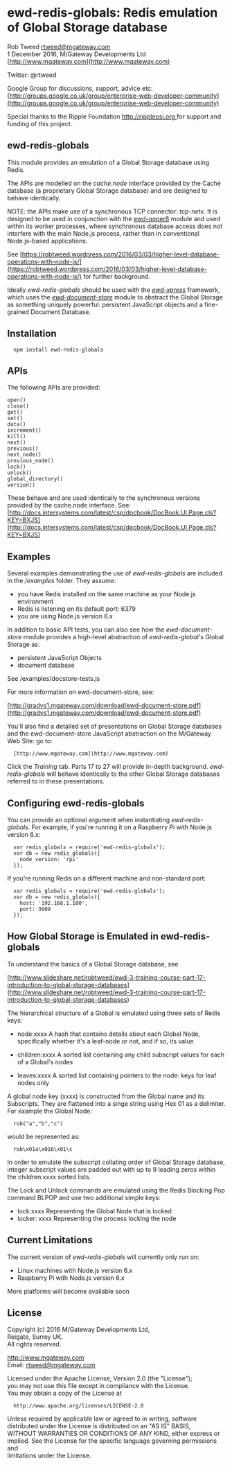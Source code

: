 # ewd-redis-globals: Redis emulation of Global Storage database
 
Rob Tweed <rtweed@mgateway.com>  
1 December 2016, M/Gateway Developments Ltd [http://www.mgateway.com](http://www.mgateway.com)  

Twitter: @rtweed

Google Group for discussions, support, advice etc: [http://groups.google.co.uk/group/enterprise-web-developer-community](http://groups.google.co.uk/group/enterprise-web-developer-community)

Special thanks to the Ripple Foundation [http://rippleosi.org  ](http://rippleosi.org) for
support and funding of this project.


## ewd-redis-globals

This module provides an emulation of a Global Storage database using Redis.

The APIs are modelled on the *cache.node* interface provided by the Cach&eacute; database (a
proprietary Global Storage database) and are designed to behave identically.

NOTE: the APIs make use of a synchronous TCP connector: *tcp-netx*.  It is
designed to be used in conjunction with the [ewd-qoper8](https://github.com/robtweed/ewd-qoper8) module and used within 
its worker processes, where synchronous database access does not interfere with 
the main Node.js process, rather than in conventional Node.js-based applications.

See [https://robtweed.wordpress.com/2016/03/03/higher-level-database-operations-with-node-js/](https://robtweed.wordpress.com/2016/03/03/higher-level-database-operations-with-node-js/) for
further background.

Ideally *ewd-redis-globals* should be used with the [*ewd-xpress*](https://github.com/robtweed/ewd-xpress) framework, 
which uses the [*ewd-document-store*](https://github.com/robtweed/ewd-document-store) module to abstract the 
Global Storage as something
uniquely powerful: persistent JavaScript objects and a fine-grained Document Database.

## Installation

      npm install ewd-redis-globals

## APIs

The following APIs are provided:

    open()
    close()
    get()
    set()
    data()
    increment()
    kill()
    next()
    previous()
    next_node()
    previous_node()
    lock()
    unlock()
    global_directory()
    version()

These behave and are used identically to the synchronous versions provided by the cache.node interface.  See:
[http://docs.intersystems.com/latest/csp/docbook/DocBook.UI.Page.cls?KEY=BXJS](http://docs.intersystems.com/latest/csp/docbook/DocBook.UI.Page.cls?KEY=BXJS)

## Examples

Several examples demonstrating the use of *ewd-redis-globals* are included in the
*/examples* folder.  They assume:

- you have Redis installed on the same machine as your Node.js environment
- Redis is listening on its default port: 6379
- you are using Node.js version 6.x

In addition to basic API tests, you can also see how the *ewd-document-store*
module provides a high-level abstraction of *ewd-redis-global's* Global Storage 
as:

- persistent JavaScript Objects
- document database

See /examples/docstore-tests.js

For more information on ewd-document-store, see:

[http://gradvs1.mgateway.com/download/ewd-document-store.pdf](http://gradvs1.mgateway.com/download/ewd-document-store.pdf)

You'll also find a detailed set of presentations on Global Storage databases and the 
ewd-document-store JavaScript abstraction on the M/Gateway Web Site: go to:

      [http://www.mgateway.com](http://www.mgateway.com)

Click the *Training* tab.  Parts 17 to 27 will provide in-depth background.  *ewd-redis-globals* will behave
identically to the other Global Storage databases referred to in these presentations.


## Configuring ewd-redis-globals

You can provide an optional argument when instantiating *ewd-redis-globals*.  For example, 
if you're running it on a Raspberry Pi with Node.js version 6.x:

      var redis_globals = require('ewd-redis-globals');
      var db = new redis_globals({
        node_version: 'rpi'
      });

If you're running Redis on a different machine and non-standard port:

      var redis_globals = require('ewd-redis-globals');
      var db = new redis_globals({
        host: '192.168.1.100',
        port: 3009
      });

## How Global Storage is Emulated in ewd-redis-globals

To understand the basics of a Global Storage database, see 

[http://www.slideshare.net/robtweed/ewd-3-training-course-part-17-introduction-to-global-storage-databases]
(http://www.slideshare.net/robtweed/ewd-3-training-course-part-17-introduction-to-global-storage-databases)

The hierarchical structure of a Global is emulated using three sets of Redis keys:

- node:xxxx  A hash that contains details about each Global Node, specifically whether it's a leaf-node
 or not, and if so, its value

- children:xxxx  A sorted list containing any child subscript values for each of a Global's nodes

- leaves:xxxx  A sorted list containing pointers to the node: keys for leaf nodes only

A global node key (xxxx) is constructed from the Global name and its Subscripts.  They are flattened into
a singe string using Hex 01 as a delimiter.  For example the Global Node:

      rob("a","b","c")

would be represented as:

      rob\x01a\x01b\x01\c

In order to emulate the subscript collating order of Global Storage database, integer subscript values
are padded out with up to 9 leading zeros within the children:xxxx sorted lists.

The Lock and Unlock commands are emulated using the Redis Blocking Pop command BLPOP and use two additional 
simple keys:

- lock:xxxx  Representing the Global Node that is locked
- locker: xxxx  Representing the process locking the node


## Current Limitations

The current version of *ewd-redis-globals* will currently only run on:

- Linux machines with Node.js version 6.x
- Raspberry Pi with Node.js version 6.x

More platforms will become available soon


## License

 Copyright (c) 2016 M/Gateway Developments Ltd,                           
 Reigate, Surrey UK.                                                      
 All rights reserved.                                                     
                                                                           
  http://www.mgateway.com                                                  
  Email: rtweed@mgateway.com                                               
                                                                           
                                                                           
  Licensed under the Apache License, Version 2.0 (the "License");          
  you may not use this file except in compliance with the License.         
  You may obtain a copy of the License at                                  
                                                                           
      http://www.apache.org/licenses/LICENSE-2.0                           
                                                                           
  Unless required by applicable law or agreed to in writing, software      
  distributed under the License is distributed on an "AS IS" BASIS,        
  WITHOUT WARRANTIES OR CONDITIONS OF ANY KIND, either express or implied. 
  See the License for the specific language governing permissions and      
   limitations under the License.      
